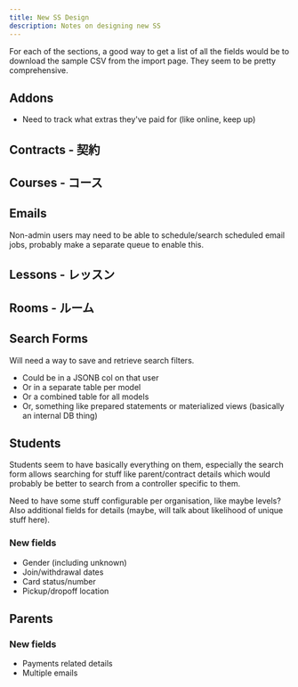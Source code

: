 ```yaml
---
title: New SS Design
description: Notes on designing new SS
---
```


For each of the sections, a good way to get a list of all the fields would be to download the sample CSV from the import page. They seem to be pretty comprehensive.

## Addons

- Need to track what extras they've paid for (like online, keep up)

## Contracts - 契約

## Courses - コース

## Emails

Non-admin users may need to be able to schedule/search scheduled email jobs, probably make a separate queue to enable this.

## Lessons - レッスン

## Rooms - ルーム

## Search Forms

Will need a way to save and retrieve search filters.

- Could be in a JSONB col on that user
- Or in a separate table per model
- Or a combined table for all models
- Or, something like prepared statements or materialized views (basically an internal DB thing)

## Students

Students seem to have basically everything on them, especially the search form allows searching for stuff like parent/contract details which would probably be better to search from a controller specific to them.

Need to have some stuff configurable per organisation, like maybe levels? Also additional fields for details (maybe, will talk about likelihood of unique stuff here).

### New fields

- Gender (including unknown)
- Join/withdrawal dates
- Card status/number
- Pickup/dropoff location

## Parents

### New fields

- Payments related details
- Multiple emails

